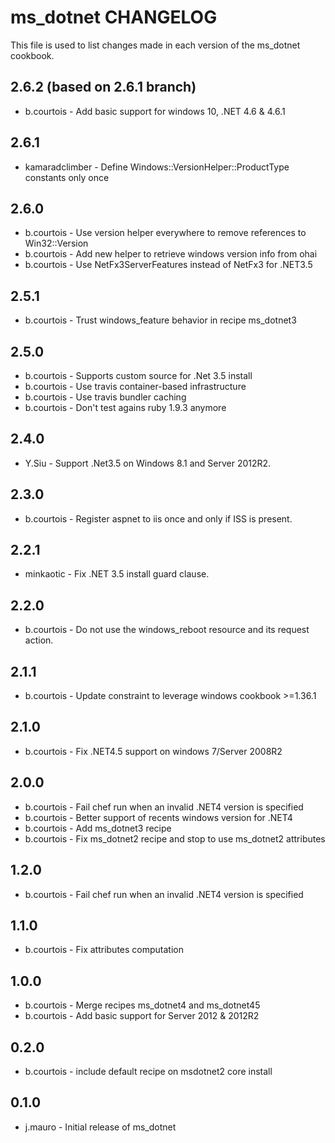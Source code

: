 ms_dotnet CHANGELOG
===================

This file is used to list changes made in each version of the ms_dotnet cookbook.

2.6.2 (based on 2.6.1 branch)
-----
 - b.courtois - Add basic support for windows 10, .NET 4.6 & 4.6.1

2.6.1
-----
- kamaradclimber - Define Windows::VersionHelper::ProductType constants only once

2.6.0
-----
- b.courtois - Use version helper everywhere to remove references to Win32::Version
- b.courtois - Add new helper to retrieve windows version info from ohai
- b.courtois - Use NetFx3ServerFeatures instead of NetFx3 for .NET3.5

2.5.1
-----
- b.courtois - Trust windows_feature behavior in recipe ms_dotnet3

2.5.0
-----
- b.courtois - Supports custom source for .Net 3.5 install
- b.courtois - Use travis container-based infrastructure
- b.courtois - Use travis bundler caching
- b.courtois - Don't test agains ruby 1.9.3 anymore

2.4.0
-----
- Y.Siu - Support .Net3.5 on Windows 8.1 and Server 2012R2.

2.3.0
-----
- b.courtois - Register aspnet to iis once and only if ISS is present.

2.2.1
-----
- minkaotic  - Fix .NET 3.5 install guard clause.

2.2.0
-----
- b.courtois - Do not use the windows_reboot resource and its request action.

2.1.1
-----
- b.courtois - Update constraint to leverage windows cookbook >=1.36.1

2.1.0
-----
- b.courtois - Fix .NET4.5 support on windows 7/Server 2008R2

2.0.0
-----
- b.courtois - Fail chef run when an invalid .NET4 version is specified
- b.courtois - Better support of recents windows version for .NET4
- b.courtois - Add ms_dotnet3 recipe
- b.courtois - Fix ms_dotnet2 recipe and stop to use ms_dotnet2 attributes

1.2.0
-----
- b.courtois - Fail chef run when an invalid .NET4 version is specified

1.1.0
-----
- b.courtois - Fix attributes computation

1.0.0
-----
- b.courtois - Merge recipes ms_dotnet4 and ms_dotnet45
- b.courtois - Add basic support for Server 2012 & 2012R2

0.2.0
-----
- b.courtois - include default recipe on msdotnet2 core install

0.1.0
-----
- j.mauro - Initial release of ms_dotnet
